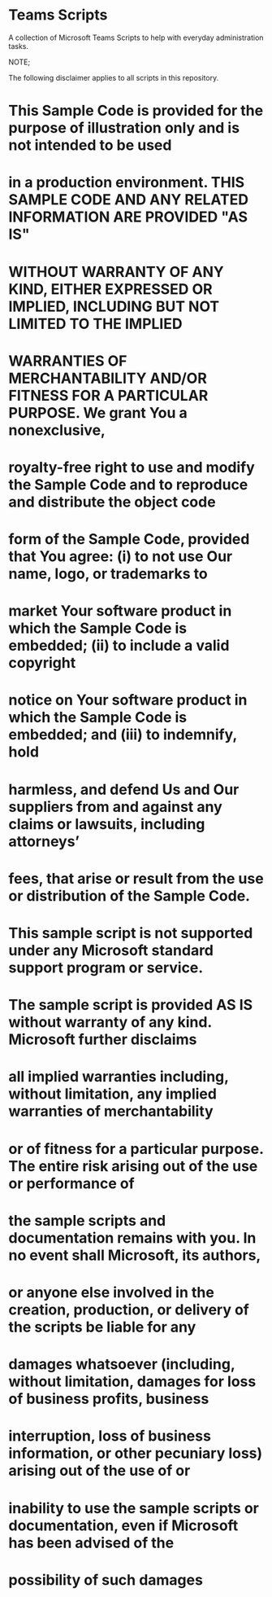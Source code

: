 # Teams Scripts
A collection of Microsoft Teams Scripts to help with everyday administration tasks. 

NOTE; 

The following disclaimer applies to all scripts in this repository.

# This Sample Code is provided for the purpose of illustration only and is not intended to be used 
# in a production environment. THIS SAMPLE CODE AND ANY RELATED INFORMATION ARE PROVIDED "AS IS" 
# WITHOUT WARRANTY OF ANY KIND, EITHER EXPRESSED OR IMPLIED, INCLUDING BUT NOT LIMITED TO THE IMPLIED 
# WARRANTIES OF MERCHANTABILITY AND/OR FITNESS FOR A PARTICULAR PURPOSE. We grant You a nonexclusive, 
# royalty-free right to use and modify the Sample Code and to reproduce and distribute the object code 
# form of the Sample Code, provided that You agree: (i) to not use Our name, logo, or trademarks to 
# market Your software product in which the Sample Code is embedded; (ii) to include a valid copyright 
# notice on Your software product in which the Sample Code is embedded; and (iii) to indemnify, hold 
# harmless, and defend Us and Our suppliers from and against any claims or lawsuits, including attorneys’ 
# fees, that arise or result from the use or distribution of the Sample Code.

# This sample script is not supported under any Microsoft standard support program or service. 
# The sample script is provided AS IS without warranty of any kind. Microsoft further disclaims 
# all implied warranties including, without limitation, any implied warranties of merchantability 
# or of fitness for a particular purpose. The entire risk arising out of the use or performance of 
# the sample scripts and documentation remains with you. In no event shall Microsoft, its authors, 
# or anyone else involved in the creation, production, or delivery of the scripts be liable for any 
# damages whatsoever (including, without limitation, damages for loss of business profits, business 
# interruption, loss of business information, or other pecuniary loss) arising out of the use of or 
# inability to use the sample scripts or documentation, even if Microsoft has been advised of the 
# possibility of such damages 
